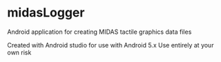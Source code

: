 # midasLogger
Android application for creating MIDAS tactile graphics data files

Created with Android studio for use with Android 5.x
Use entirely at your own risk
